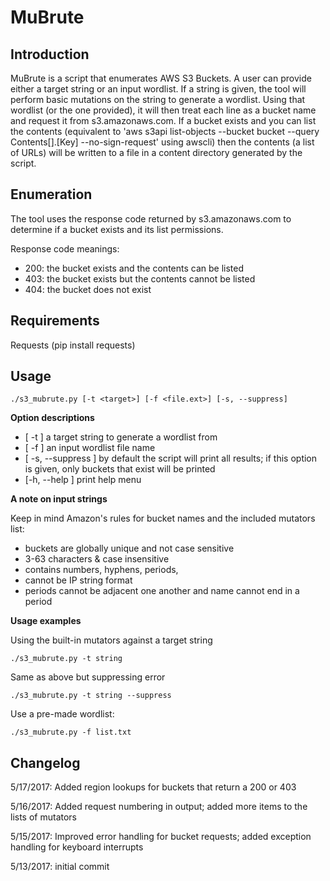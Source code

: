 # MuBrute

## Introduction
MuBrute is a script that enumerates AWS S3 Buckets. A user can provide either a target string or an input wordlist. If a string is given, the tool will perform basic mutations on the string to generate a wordlist. Using that wordlist (or the one provided), it will then treat each line as a bucket name and request it from s3.amazonaws.com. If a bucket exists and you can list the contents (equivalent to 'aws s3api list-objects --bucket bucket --query Contents[].[Key] --no-sign-request' using awscli) then the contents (a list of URLs) will be written to a file in a content directory generated by the script.

## Enumeration
The tool uses the response code returned by s3.amazonaws.com to determine if a bucket exists and its list permissions. 

Response code meanings:
- 200: the bucket exists and the contents can be listed
- 403: the bucket exists but the contents cannot be listed
- 404: the bucket does not exist

## Requirements
Requests (pip install requests)


## Usage
```
./s3_mubrute.py [-t <target>] [-f <file.ext>] [-s, --suppress]
```
**Option descriptions**
- [ -t ] a target string to generate a wordlist from
- [ -f ] an input wordlist file name
- [ -s, --suppress ] by default the script will print all results; if this option is given, only buckets that exist will be printed 
- [-h, --help ] print help menu

**A note on input strings**

Keep in mind Amazon's rules for bucket names and the included mutators list:
- buckets are globally unique and not case sensitive
- 3-63 characters & case insensitive
- contains numbers, hyphens, periods,
- cannot be IP string format
- periods cannot be adjacent one another and name cannot end in a period

**Usage examples**

Using the built-in mutators against a target string
```
./s3_mubrute.py -t string
````

Same as above but suppressing error
```
./s3_mubrute.py -t string --suppress
````

Use a pre-made wordlist:
```
./s3_mubrute.py -f list.txt
```
## Changelog
5/17/2017: Added region lookups for buckets that return a 200 or 403

5/16/2017: Added request numbering in output; added more items to the lists of mutators

5/15/2017: Improved error handling for bucket requests; added exception handling for keyboard interrupts

5/13/2017: initial commit